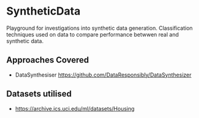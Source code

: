 # SyntheticData
Playground for investigations into synthetic data generation. Classification techniques used on data to compare performance betwwen real and synthetic data.

## Approaches Covered
* DataSynthesiser https://github.com/DataResponsibly/DataSynthesizer

## Datasets utilised
* https://archive.ics.uci.edu/ml/datasets/Housing
